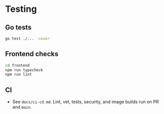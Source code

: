# Testing

## Go tests

```bash
go test ./... -cover
```

## Frontend checks

```bash
cd frontend
npm run typecheck
npm run lint
```

## CI
- See `docs/ci-cd.md`. Lint, vet, tests, security, and image builds run on PR and `main`.

